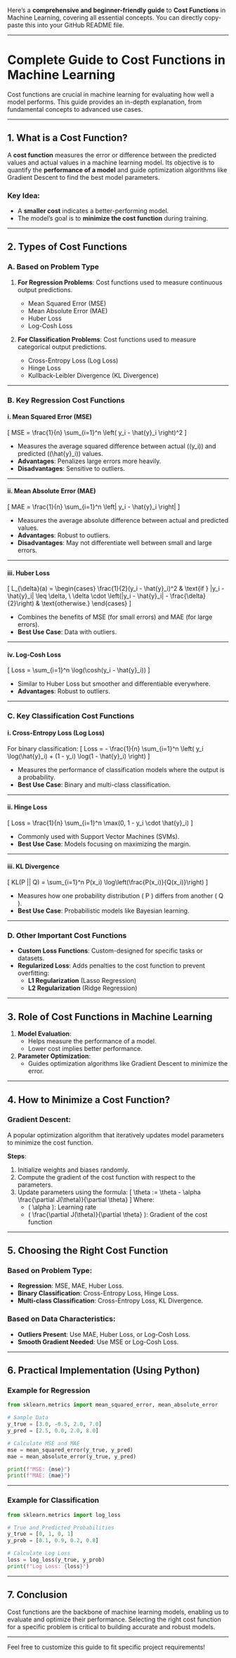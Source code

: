 Here’s a **comprehensive and beginner-friendly guide** to **Cost Functions** in Machine Learning, covering all essential concepts. You can directly copy-paste this into your GitHub README file.

---

# **Complete Guide to Cost Functions in Machine Learning**

Cost functions are crucial in machine learning for evaluating how well a model performs. This guide provides an in-depth explanation, from fundamental concepts to advanced use cases.

---

## **1. What is a Cost Function?**

A **cost function** measures the error or difference between the predicted values and actual values in a machine learning model. Its objective is to quantify the **performance of a model** and guide optimization algorithms like Gradient Descent to find the best model parameters.

### **Key Idea**:
- A **smaller cost** indicates a better-performing model.
- The model’s goal is to **minimize the cost function** during training.

---

## **2. Types of Cost Functions**

### **A. Based on Problem Type**

1. **For Regression Problems**:
   Cost functions used to measure continuous output predictions.
   - Mean Squared Error (MSE)
   - Mean Absolute Error (MAE)
   - Huber Loss
   - Log-Cosh Loss

2. **For Classification Problems**:
   Cost functions used to measure categorical output predictions.
   - Cross-Entropy Loss (Log Loss)
   - Hinge Loss
   - Kullback-Leibler Divergence (KL Divergence)

---

### **B. Key Regression Cost Functions**

#### **i. Mean Squared Error (MSE)**
\[
MSE = \frac{1}{n} \sum_{i=1}^n \left( y_i - \hat{y}_i \right)^2
\]
- Measures the average squared difference between actual (\(y_i\)) and predicted (\(\hat{y}_i\)) values.
- **Advantages**: Penalizes large errors more heavily.
- **Disadvantages**: Sensitive to outliers.

---

#### **ii. Mean Absolute Error (MAE)**
\[
MAE = \frac{1}{n} \sum_{i=1}^n \left| y_i - \hat{y}_i \right|
\]
- Measures the average absolute difference between actual and predicted values.
- **Advantages**: Robust to outliers.
- **Disadvantages**: May not differentiate well between small and large errors.

---

#### **iii. Huber Loss**
\[
L_{\delta}(a) =
\begin{cases} 
\frac{1}{2}(y_i - \hat{y}_i)^2 & \text{if } |y_i - \hat{y}_i| \leq \delta, \\
\delta \cdot \left(|y_i - \hat{y}_i| - \frac{\delta}{2}\right) & \text{otherwise.}
\end{cases}
\]
- Combines the benefits of MSE (for small errors) and MAE (for large errors).
- **Best Use Case**: Data with outliers.

---

#### **iv. Log-Cosh Loss**
\[
Loss = \sum_{i=1}^n \log(\cosh(y_i - \hat{y}_i))
\]
- Similar to Huber Loss but smoother and differentiable everywhere.
- **Advantages**: Robust to outliers.

---

### **C. Key Classification Cost Functions**

#### **i. Cross-Entropy Loss (Log Loss)**
For binary classification:
\[
Loss = - \frac{1}{n} \sum_{i=1}^n \left( y_i \log(\hat{y}_i) + (1 - y_i) \log(1 - \hat{y}_i) \right)
\]
- Measures the performance of classification models where the output is a probability.
- **Best Use Case**: Binary and multi-class classification.

---

#### **ii. Hinge Loss**
\[
Loss = \frac{1}{n} \sum_{i=1}^n \max(0, 1 - y_i \cdot \hat{y}_i)
\]
- Commonly used with Support Vector Machines (SVMs).
- **Best Use Case**: Models focusing on maximizing the margin.

---

#### **iii. KL Divergence**
\[
KL(P || Q) = \sum_{i=1}^n P(x_i) \log\left(\frac{P(x_i)}{Q(x_i)}\right)
\]
- Measures how one probability distribution \( P \) differs from another \( Q \).
- **Best Use Case**: Probabilistic models like Bayesian learning.

---

### **D. Other Important Cost Functions**

- **Custom Loss Functions**: Custom-designed for specific tasks or datasets.
- **Regularized Loss**: Adds penalties to the cost function to prevent overfitting:
  - **L1 Regularization** (Lasso Regression)
  - **L2 Regularization** (Ridge Regression)

---

## **3. Role of Cost Functions in Machine Learning**

1. **Model Evaluation**:
   - Helps measure the performance of a model.
   - Lower cost implies better performance.
2. **Parameter Optimization**:
   - Guides optimization algorithms like Gradient Descent to minimize the error.

---

## **4. How to Minimize a Cost Function?**

### **Gradient Descent**:
A popular optimization algorithm that iteratively updates model parameters to minimize the cost function.

**Steps**:
1. Initialize weights and biases randomly.
2. Compute the gradient of the cost function with respect to the parameters.
3. Update parameters using the formula:
   \[
   \theta := \theta - \alpha \frac{\partial J(\theta)}{\partial \theta}
   \]
   Where:
   - \( \alpha \): Learning rate
   - \( \frac{\partial J(\theta)}{\partial \theta} \): Gradient of the cost function

---

## **5. Choosing the Right Cost Function**

### **Based on Problem Type**:
- **Regression**: MSE, MAE, Huber Loss.
- **Binary Classification**: Cross-Entropy Loss, Hinge Loss.
- **Multi-class Classification**: Cross-Entropy Loss, KL Divergence.

### **Based on Data Characteristics**:
- **Outliers Present**: Use MAE, Huber Loss, or Log-Cosh Loss.
- **Smooth Gradient Needed**: Use MSE or Log-Cosh Loss.

---

## **6. Practical Implementation (Using Python)**

### **Example for Regression**
```python
from sklearn.metrics import mean_squared_error, mean_absolute_error

# Sample Data
y_true = [3.0, -0.5, 2.0, 7.0]
y_pred = [2.5, 0.0, 2.0, 8.0]

# Calculate MSE and MAE
mse = mean_squared_error(y_true, y_pred)
mae = mean_absolute_error(y_true, y_pred)

print(f"MSE: {mse}")
print(f"MAE: {mae}")
```

---

### **Example for Classification**
```python
from sklearn.metrics import log_loss

# True and Predicted Probabilities
y_true = [0, 1, 0, 1]
y_prob = [0.1, 0.9, 0.2, 0.8]

# Calculate Log Loss
loss = log_loss(y_true, y_prob)
print(f"Log Loss: {loss}")
```

---

## **7. Conclusion**

Cost functions are the backbone of machine learning models, enabling us to evaluate and optimize their performance. Selecting the right cost function for a specific problem is critical to building accurate and robust models.

---

Feel free to customize this guide to fit specific project requirements!
